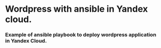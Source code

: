 # Wordpress with ansible in Yandex cloud.
### Example of ansible playbook to deploy wordpress application in Yandex Cloud.
